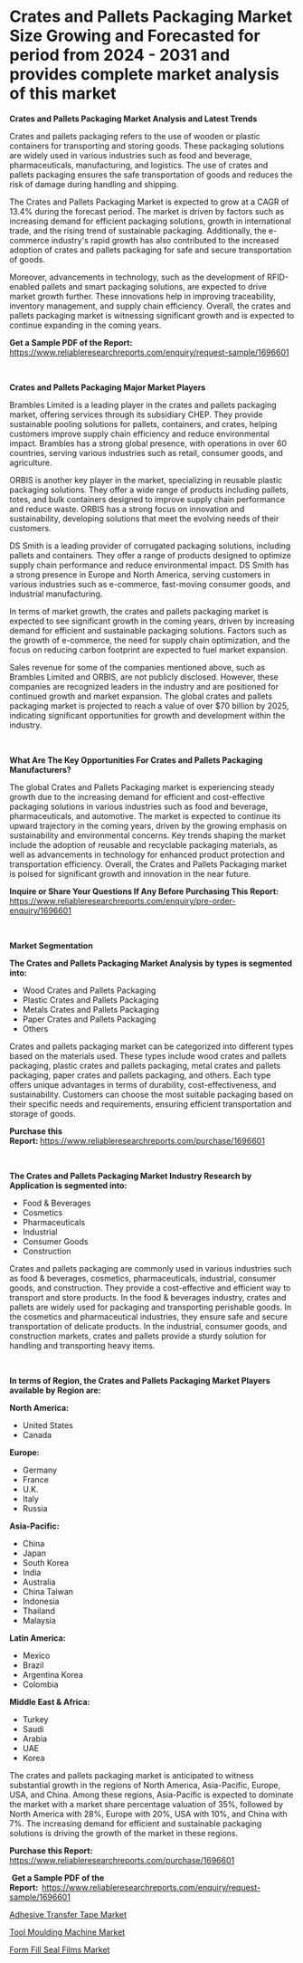 <p><h1>Crates and Pallets Packaging Market Size Growing and Forecasted for period from 2024 - 2031 and provides complete market analysis of this market</h1></p><p><strong>Crates and Pallets Packaging Market Analysis and Latest Trends</strong></p>
<p><p>Crates and pallets packaging refers to the use of wooden or plastic containers for transporting and storing goods. These packaging solutions are widely used in various industries such as food and beverage, pharmaceuticals, manufacturing, and logistics. The use of crates and pallets packaging ensures the safe transportation of goods and reduces the risk of damage during handling and shipping.</p><p>The Crates and Pallets Packaging Market is expected to grow at a CAGR of 13.4% during the forecast period. The market is driven by factors such as increasing demand for efficient packaging solutions, growth in international trade, and the rising trend of sustainable packaging. Additionally, the e-commerce industry's rapid growth has also contributed to the increased adoption of crates and pallets packaging for safe and secure transportation of goods.</p><p>Moreover, advancements in technology, such as the development of RFID-enabled pallets and smart packaging solutions, are expected to drive market growth further. These innovations help in improving traceability, inventory management, and supply chain efficiency. Overall, the crates and pallets packaging market is witnessing significant growth and is expected to continue expanding in the coming years.</p></p>
<p><strong>Get a Sample PDF of the Report:&nbsp;</strong> <a href="https://www.reliableresearchreports.com/enquiry/request-sample/1696601">https://www.reliableresearchreports.com/enquiry/request-sample/1696601</a></p>
<p>&nbsp;</p>
<p><strong>Crates and Pallets Packaging Major Market Players</strong></p>
<p><p>Brambles Limited is a leading player in the crates and pallets packaging market, offering services through its subsidiary CHEP. They provide sustainable pooling solutions for pallets, containers, and crates, helping customers improve supply chain efficiency and reduce environmental impact. Brambles has a strong global presence, with operations in over 60 countries, serving various industries such as retail, consumer goods, and agriculture.</p><p>ORBIS is another key player in the market, specializing in reusable plastic packaging solutions. They offer a wide range of products including pallets, totes, and bulk containers designed to improve supply chain performance and reduce waste. ORBIS has a strong focus on innovation and sustainability, developing solutions that meet the evolving needs of their customers.</p><p>DS Smith is a leading provider of corrugated packaging solutions, including pallets and containers. They offer a range of products designed to optimize supply chain performance and reduce environmental impact. DS Smith has a strong presence in Europe and North America, serving customers in various industries such as e-commerce, fast-moving consumer goods, and industrial manufacturing.</p><p>In terms of market growth, the crates and pallets packaging market is expected to see significant growth in the coming years, driven by increasing demand for efficient and sustainable packaging solutions. Factors such as the growth of e-commerce, the need for supply chain optimization, and the focus on reducing carbon footprint are expected to fuel market expansion.</p><p>Sales revenue for some of the companies mentioned above, such as Brambles Limited and ORBIS, are not publicly disclosed. However, these companies are recognized leaders in the industry and are positioned for continued growth and market expansion. The global crates and pallets packaging market is projected to reach a value of over $70 billion by 2025, indicating significant opportunities for growth and development within the industry.</p></p>
<p>&nbsp;</p>
<p><strong>What Are The Key Opportunities For Crates and Pallets Packaging Manufacturers?</strong></p>
<p><p>The global Crates and Pallets Packaging market is experiencing steady growth due to the increasing demand for efficient and cost-effective packaging solutions in various industries such as food and beverage, pharmaceuticals, and automotive. The market is expected to continue its upward trajectory in the coming years, driven by the growing emphasis on sustainability and environmental concerns. Key trends shaping the market include the adoption of reusable and recyclable packaging materials, as well as advancements in technology for enhanced product protection and transportation efficiency. Overall, the Crates and Pallets Packaging market is poised for significant growth and innovation in the near future.</p></p>
<p><strong>Inquire or Share Your Questions If Any Before Purchasing This Report:</strong> <a href="https://www.reliableresearchreports.com/enquiry/pre-order-enquiry/1696601">https://www.reliableresearchreports.com/enquiry/pre-order-enquiry/1696601</a></p>
<p>&nbsp;</p>
<p><strong>Market Segmentation</strong></p>
<p><strong>The Crates and Pallets Packaging Market Analysis by types is segmented into:</strong></p>
<p><ul><li>Wood Crates and Pallets Packaging</li><li>Plastic Crates and Pallets Packaging</li><li>Metals Crates and Pallets Packaging</li><li>Paper Crates and Pallets Packaging</li><li>Others</li></ul></p>
<p><p>Crates and pallets packaging market can be categorized into different types based on the materials used. These types include wood crates and pallets packaging, plastic crates and pallets packaging, metal crates and pallets packaging, paper crates and pallets packaging, and others. Each type offers unique advantages in terms of durability, cost-effectiveness, and sustainability. Customers can choose the most suitable packaging based on their specific needs and requirements, ensuring efficient transportation and storage of goods.</p></p>
<p><strong>Purchase this Report:&nbsp;</strong><a href="https://www.reliableresearchreports.com/purchase/1696601">https://www.reliableresearchreports.com/purchase/1696601</a></p>
<p>&nbsp;</p>
<p><strong>The Crates and Pallets Packaging Market Industry Research by Application is segmented into:</strong></p>
<p><ul><li>Food & Beverages</li><li>Cosmetics</li><li>Pharmaceuticals</li><li>Industrial</li><li>Consumer Goods</li><li>Construction</li></ul></p>
<p><p>Crates and pallets packaging are commonly used in various industries such as food & beverages, cosmetics, pharmaceuticals, industrial, consumer goods, and construction. They provide a cost-effective and efficient way to transport and store products. In the food & beverages industry, crates and pallets are widely used for packaging and transporting perishable goods. In the cosmetics and pharmaceutical industries, they ensure safe and secure transportation of delicate products. In the industrial, consumer goods, and construction markets, crates and pallets provide a sturdy solution for handling and transporting heavy items.</p></p>
<p>&nbsp;</p>
<p><strong>In terms of Region, the Crates and Pallets Packaging Market Players available by Region are:</strong></p>
<p>
    <p> <strong> North America: </strong>
        <ul>
            <li>United States</li>
            <li>Canada</li>
        </ul>
        </p> 
    <p> <strong> Europe: </strong>
        <ul>
            <li>Germany</li>
            <li>France</li>
            <li>U.K.</li>
            <li>Italy</li>
            <li>Russia</li>
        </ul>
        </p> 
    <p> <strong> Asia-Pacific: </strong>
        <ul>
            <li>China</li>
            <li>Japan</li>
            <li>South Korea</li>
            <li>India</li>
            <li>Australia</li>
            <li>China Taiwan</li>
            <li>Indonesia</li>
            <li>Thailand</li>
            <li>Malaysia</li>
        </ul>
        </p> 
    <p> <strong> Latin America: </strong>
        <ul>
            <li>Mexico</li>
            <li>Brazil</li>
            <li>Argentina Korea</li>
            <li>Colombia</li>
        </ul>
        </p> 
    <p> <strong> Middle East & Africa: </strong>
        <ul>
            <li>Turkey</li>
            <li>Saudi</li>
            <li>Arabia</li>
            <li>UAE</li>
            <li>Korea</li>
        </ul>
    </p>
    </p>
<p><p>The crates and pallets packaging market is anticipated to witness substantial growth in the regions of North America, Asia-Pacific, Europe, USA, and China. Among these regions, Asia-Pacific is expected to dominate the market with a market share percentage valuation of 35%, followed by North America with 28%, Europe with 20%, USA with 10%, and China with 7%. The increasing demand for efficient and sustainable packaging solutions is driving the growth of the market in these regions.</p></p>
<p><strong>Purchase this Report: </strong><a href="https://www.reliableresearchreports.com/purchase/1696601">https://www.reliableresearchreports.com/purchase/1696601</a></p>
<p>&nbsp;<strong>Get a Sample PDF of the Report:&nbsp;&nbsp;</strong><a href="https://www.reliableresearchreports.com/enquiry/request-sample/1696601">https://www.reliableresearchreports.com/enquiry/request-sample/1696601</a></p>
<p><strong></strong></p>
<p><p><a href="https://github.com/jaidynmorantestelletmjzya/Market-Research-Report-List-1/blob/main/adhesive-transfer-tape-market.md">Adhesive Transfer Tape Market</a></p><p><a href="https://issuu.com/reportprime-2/docs/tool-moulding-machine-market-size-2030.pptx">Tool Moulding Machine Market</a></p><p><a href="https://github.com/juniordelafrance/Market-Research-Report-List-2/blob/main/form-fill-seal-films-market.md">Form Fill Seal Films Market</a></p></p>